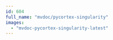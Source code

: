 ```yaml
---
id: 604
full_name: "mvdoc/pycortex-singularity"
images: 
  - "mvdoc-pycortex-singularity-latest"
---
```


